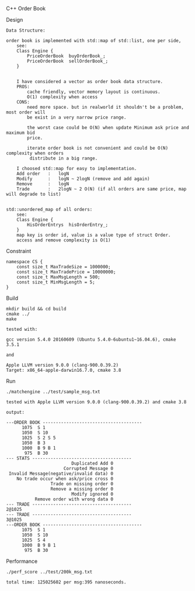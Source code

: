 C++ Order Book

Design

    Data Structure:

    order book is implemented with std::map of std::list, one per side,
        see:
        Class Engine {
            PriceOrderBook  buyOrderBook_;
            PriceOrderBook  sellOrderBook_;
        }


        I have considered a vector as order book data structure.
        PROS:
            cache friendly, vector memory layout is continuous.
            O(1) complexity when access
        CONS:
            need more space. but in realworld it shouldn't be a problem, most order will
            be exist in a very narrow price range.

            the worst case could be O(N) when update Minimum ask price and maximum bid
            price.

            iterate order book is not convenient and could be O(N) complexity when orders
             distribute in a big range.

        I choosed std::map for easy to implementation.
        Add order   :   logN
        Modify      :   logN ~ 2logN (remove and add again)
        Remove      :   logN
        Trade       :   2logN ~ 2 O(N) (if all orders are same price, map will degrade to list)


    std::unordered_map of all orders:
        see:
        Class Engine {
            HisOrderEntrys  hisOrderEntry_;
        }
        map key is order id, value is a value type of struct Order.
        access and remove complexity is O(1)


Constraint


    namespace CS {
        const size_t MaxTradeSize = 1000000;
        const size_t MaxTradePrice = 10000000;
        const size_t MaxMsgLength = 500;
        const size_t MinMsgLength = 5;
    }

Build

    mkdir build && cd build
    cmake ../
    make

    tested with:

    gcc version 5.4.0 20160609 (Ubuntu 5.4.0-6ubuntu1~16.04.6), cmake 3.5.1

    and

    Apple LLVM version 9.0.0 (clang-900.0.39.2)
    Target: x86_64-apple-darwin16.7.0, cmake 3.8


Run

    ./matchengine ../test/sample_msg.txt

    tested with Apple LLVM version 9.0.0 (clang-900.0.39.2) and cmake 3.8

    output:

    ---ORDER BOOK --------------------------------------
          1075  S 1
          1050  S 10
          1025  S 2 S 5
          1050  B 3
          1000  B 9 B 1
           975  B 30
    --- STATS --------------------------------------
                             Duplicated Add 0
                          Corrupted Message 0
     Invalid Message(negative/invalid data) 0
        No trade occur when ask/price cross 0
                     Trade on missing order 0
                     Remove a missing order 0
                             Modify ignored 0
               Remove order with wrong data 0
    --- TRADE --------------------------------------
    2@1025
    --- TRADE --------------------------------------
    3@1025
    ---ORDER BOOK --------------------------------------
          1075  S 1
          1050  S 10
          1025  S 4
          1000  B 9 B 1
           975  B 30


Performance

    ./perf_score ../test/200k_msg.txt

    total time: 125025602 per msg:395 nanoseconds.


